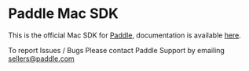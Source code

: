 # Paddle Mac SDK
This is the official Mac SDK for [Paddle](https://www.paddle.com), documentation is available [here](https://paddle.com/docs/sdk-v3-docs/).

To report Issues / Bugs Please contact Paddle Support by emailing sellers@paddle.com
